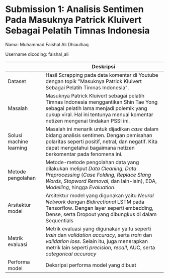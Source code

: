 # Submission 1: Analisis Sentimen Pada Masuknya Patrick Kluivert Sebagai Pelatih Timnas Indonesia

Nama: Muhammad Faishal Ali Dhiaulhaq

Username dicoding: faishal_ali

| | Deskripsi |
| ----------- | ----------- |
| Dataset | Hasil Scrapping pada data komentar di Youtube dengan topik "Masuknya Patrick Kluivert Sebagai Pelatih Timnas Indonesia". |
| Masalah | Masuknya Patrick Kluivert sebagai pelatih Timnas Indonesia menggantikan Shin Tae Yong sebagai pelatih lama menjadi polemik yang cukup viral. Hal ini tentunya menuai komentar netizen mengenai tindakan PSSI ini. |
| Solusi machine learning | Masalah ini menarik untuk dijadikan *case* dalam bidang analisis sentimen. Dengan pemisahan polaritas seperti positif, netral, dan negatif. Kita dapat mengetahui bagaimana netizen berkomentar pada fenomena ini. |
| Metode pengolahan | Metode-metode pengolahan data yang dilakukan meliput *Data Cleaning*, *Data Preprocessing* (*Case Folding*, *Replace Slang Words*, *Stopword Removal*, dan lain-lain), EDA, *Modelling*, hingga *Evaluation*.  |
| Arsitektur model | Arsitektur model yang digunakan yaitu *Neural Network* dengan *Bidirectional* LSTM pada Tensorflow. Dengan layer seperti embedding, Dense, serta Dropout yang dibungkus di dalam Sequentials |
| Metrik evaluasi | Metrik evaluasi yang digunakan yaitu seperti *train* dan *validation accuracy*, serta *train* dan *validation loss*. Selain itu, juga menerapkan metrik lain seperti *precision*, *recall*, AUC, serta *categorical accuracy* |
| Performa model | Deksripsi performa model yang dibuat |

